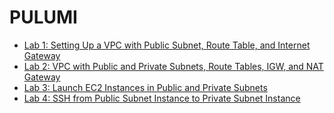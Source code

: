 # PULUMI

- [Lab 1: Setting Up a VPC with Public Subnet, Route Table, and Internet Gateway](https://github.com/Konami33/MySQl-Database-Connection/tree/PULUMI/PULUMI/lab-1)
- [Lab 2: VPC with Public and Private Subnets, Route Tables, IGW, and NAT Gateway](https://github.com/Konami33/MySQl-Database-Connection/tree/PULUMI/PULUMI/lab-2)
- [Lab 3: Launch EC2 Instances in Public and Private Subnets](https://github.com/Konami33/MySQl-Database-Connection/tree/PULUMI/PULUMI/lab-3)
- [Lab 4: SSH from Public Subnet Instance to Private Subnet Instance](https://github.com/Konami33/MySQl-Database-Connection/tree/PULUMI/PULUMI/lab-4)
